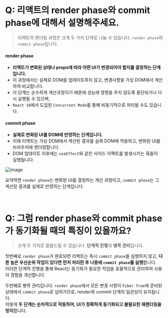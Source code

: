 # Q: 리액트의 render phase와 commit phase에 대해서 설명해주세요.
> 리액트의 렌더링 과정은 크게 두 가지 단계로 나눌 수 있습니다. `render phase`와 `commit phase`입니다.

#### render phase
  - **리액트가 변화된 상태나 props에 따라 어떤 UI가 변경되어야 할지를 결정하는 단계입니다.**
  - 이 과정에서는 실제로 DOM을 업데이트하지 않고, 변경사항을 가상 DOM에서 계산하여 비교합니다.
  - 이 단계는 순수하게 계산과정이기 때문에 성능에 영향을 주지 않도록 중단되거나 다시 실행될 수 있으며,
  - `React 18`에서 도입된 `Concurrent Mode`를 통해 비동기적으로 처리될 수도 있습니다.

#### commit phase
  - **실제로 변화된 UI를 DOM에 반영하는 단계입니다.**
  - 이때 리액트는 가상 DOM에서 계산된 결과를 실제 DOM에 적용하고, 변화된 UI를 브라우저에 렌더링합니다.  
  - DOM 업데이트 이후에는 `useEffect`와 같은 사이드 이펙트를 발생시키는 훅들이 실행됩니다.

![image](https://github.com/user-attachments/assets/8ef72458-bb40-4d3d-be2c-32466b80b2ca)

요약하면 `render phase`는 변화된 UI를 결정하는 계산 과정이고, `commit phase`는 그 계산된 결과를 실제로 반영하는 단계입니다.

<br />

# Q: 그럼 render phase와 commit phase가 동기화될 때의 특징이 있을까요? 
> 크게 두 가지로 말씀드릴 수 있습니다. **단계적 진행**과 **병목 관리**입니다.

첫번째로 `render phase`가 완료되면 리액트는 즉시 `commit phase`를 실행하지 않고, **다른 높은 우선순위 작업이 있다면 먼저 처리한 후 나중에 `commit phase`를 실행**합니다.   
이러한 단계적 진행을 통해 React는 동기화가 필요한 작업을 효율적으로 관리하여 사용자 경험을 개선합니다.

두번째로 병목 관리입니다. `render phase`에서 모든 변경 사항이 `Fiber Tree`에 준비된 상태에서 `commit phase`로 넘어가므로, render와 commit 단계의 일관성이 유지됩니다.  
이렇게 **두 단계는 순차적으로 작동하여, UI가 정확하게 동기화되고 불필요한 재렌더링을 방지**합니다.


